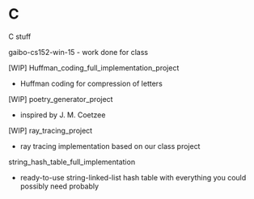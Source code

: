 # C
C stuff

gaibo-cs152-win-15
	- work done for class
  
[WIP] Huffman_coding_full_implementation_project
  - Huffman coding for compression of letters
  
[WIP] poetry_generator_project
  - inspired by J. M. Coetzee
  
[WIP] ray_tracing_project
  - ray tracing implementation based on our class project
  
string_hash_table_full_implementation
  - ready-to-use string-linked-list hash table with everything you could possibly need probably
